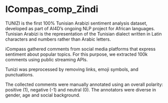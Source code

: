 # ICompas_comp_Zindi

TUNIZI is the first 100% Tunisian Arabizi sentiment analysis dataset, developed as part of AI4D’s ongoing NLP project for African languages. Tunisian Arabizi is the representation of the Tunisian dialect written in Latin characters and numbers rather than Arabic letters.

iCompass gathered comments from social media platforms that express sentiment about popular topics. For this purpose, we extracted 100k comments using public streaming APIs.

Tunizi was preprocessed by removing links, emoji symbols, and punctuations.

The collected comments were manually annotated using an overall polarity: positive (1), negative (-1) and neutral (0). The annotators were diverse in gender, age and social background.
